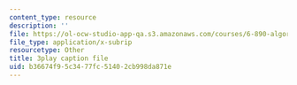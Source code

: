 ```yaml
---
content_type: resource
description: ''
file: https://ol-ocw-studio-app-qa.s3.amazonaws.com/courses/6-890-algorithmic-lower-bounds-fun-with-hardness-proofs-fall-2014/b36674f95c3477fc51402cb998da871e_KvBk_u8NNp4.srt
file_type: application/x-subrip
resourcetype: Other
title: 3play caption file
uid: b36674f9-5c34-77fc-5140-2cb998da871e
---
```


